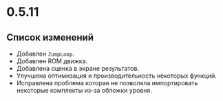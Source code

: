 # 0.5.11

## Список изменений

- Добавлен `JumpLoop`.
- Добавлен ROM движка.
- Добавлена оценка в экране результатов.
- Улучшена оптимизация и производительность некоторых функций.
- Исправлена проблема которая не позволяла импортировать некоторые комплекты из-за обложки уровня.

